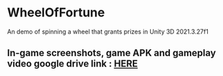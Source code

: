 # WheelOfFortune
An demo of spinning a wheel that grants prizes in Unity 3D 2021.3.27f1
## In-game screenshots, game APK and gameplay video google drive link : [HERE](https://drive.google.com/drive/folders/13pT34K3hKkGbmdonsj4By5KOEE82t0Qx?usp=sharing)
